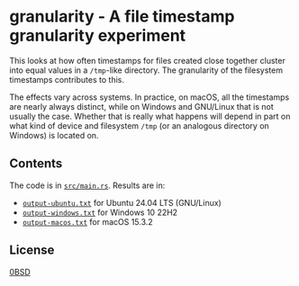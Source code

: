 # granularity - A file timestamp granularity experiment

This looks at how often timestamps for files created close together cluster
into equal values in a `/tmp`-like directory. The granularity of the filesystem
timestamps contributes to this.

The effects vary across systems. In practice, on macOS, all the timestamps are
nearly always distinct, while on Windows and GNU/Linux that is not usually the
case. Whether that is really what happens will depend in part on what kind of
device and filesystem `/tmp` (or an analogous directory on Windows) is located
on.

## Contents

The code is in [`src/main.rs`](src/main.rs). Results are in:

- [`output-ubuntu.txt`](output-ubuntu.txt) for Ubuntu 24.04 LTS (GNU/Linux)
- [`output-windows.txt`](output-windows.txt) for Windows 10 22H2
- [`output-macos.txt`](output-macos.txt) for macOS 15.3.2

## License

[0BSD](LICENSE)
